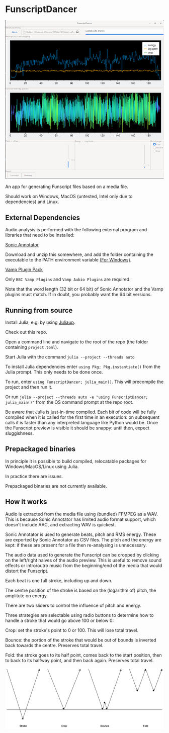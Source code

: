 # FunscriptDancer

![Screenshot](Screenshot.png)

An app for generating Funscript files based on a media file.

Should work on Windows, MacOS (untested, Intel only due to dependencies) and Linux.

## External Dependencies

Audio analysis is performed with the following external program and libraries that need to be installed:

[Sonic Annotator](https://vamp-plugins.org/sonic-annotator/)

Download and unzip this somewhere, and add the folder containing the executable to the PATH environment variable [(For Windows)](https://www.computerhope.com/issues/ch000549.htm).

[Vamp Plugin Pack](https://code.soundsoftware.ac.uk/projects/vamp-plugin-pack)

Only `BBC Vamp Plugins` and `Vamp Aubio Plugins` are required.

Note that the word length (32 bit or 64 bit) of Sonic Annotator and the Vamp plugins must match. If in doubt, you probably want the 64 bit versions.

## Running from source

Install Julia, e.g. by using [Juliaup](https://github.com/JuliaLang/juliaup).

Check out this repo.

Open a command line and navigate to the root of the repo (the folder containing `project.toml`).

Start Julia with the command `julia --project --threads auto`

To install Julia dependencies enter `using Pkg; Pkg.instantiate()` from the Julia prompt. This only needs to be done once.

To run, enter `using FunscriptDancer; julia_main()`. This will precompile the project and then run it.

Or run `julia --project --threads auto -e "using FunscriptDancer; julia_main()"` from the OS command prompt at the repo root.

Be aware that Julia is just-in-time compiled. Each bit of code will be fully compiled when it is called for the first time in an execution: on subsequent calls it is faster than any interpreted language like Python would be. Once the Funscript preview is visible it should be snappy: until then, expect sluggishness.

## Prepackaged binaries

In principle it is possible to build compiled, relocatable packages for Windows/MacOS/Linux using Julia.

In practice there are issues.

Prepackaged binaries are not currently available.

## How it works

Audio is extracted from the media file using (bundled) FFMPEG as a WAV. This is because Sonic Annotator has limited audio format support, which doesn't include AAC, and extracting WAV is quickest.

Sonic Annotator is used to generate beats, pitch and RMS energy. These are exported by Sonic Annotator as CSV files. The pitch and the energy are kept: if these are present for a file then re-analysing is unnecessary.

The audio data used to generate the Funscript can be cropped by clicking on the left/right halves of the audio preview. This is useful to remove sound effects or intro/outro music from the beginning/end of the media that would distort the Funscript.

Each beat is one full stroke, including up and down.

The centre position of the stroke is based on the (logarithm of) pitch, the amplitute on energy.

There are two sliders to control the influence of pitch and energy.

Three strategies are selectable using radio buttons to determine how to handle a stroke that would go above 100 or below 0:

Crop: set the stroke's point to 0 or 100. This will lose total travel.

Bounce: the portion of the stroke that would be out of bounds is inverted back towards the centre. Preserves total travel.

Fold: the stroke goes to its half point, comes back to the start position, then to back to its halfway point, and then back again. Preserves total travel.

![Out of bounds strategies](out_of_bounds.png)
